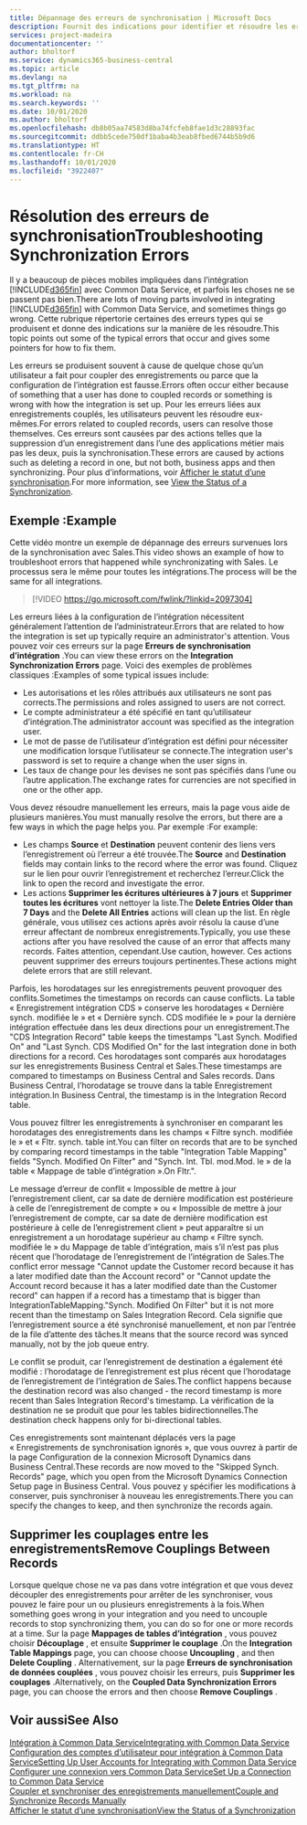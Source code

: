 ```yaml
---
title: Dépannage des erreurs de synchronisation | Microsoft Docs
description: Fournit des indications pour identifier et résoudre les erreurs de synchronisation.
services: project-madeira
documentationcenter: ''
author: bholtorf
ms.service: dynamics365-business-central
ms.topic: article
ms.devlang: na
ms.tgt_pltfrm: na
ms.workload: na
ms.search.keywords: ''
ms.date: 10/01/2020
ms.author: bholtorf
ms.openlocfilehash: db8b05aa74583d8ba74fcfeb8fae1d3c28893fac
ms.sourcegitcommit: ddbb5cede750df1baba4b3eab8fbed6744b5b9d6
ms.translationtype: HT
ms.contentlocale: fr-CH
ms.lasthandoff: 10/01/2020
ms.locfileid: "3922407"
---
```

# <a name="troubleshooting-synchronization-errors"></a><span data-ttu-id="48df0-103">Résolution des erreurs de synchronisation</span><span class="sxs-lookup"><span data-stu-id="48df0-103">Troubleshooting Synchronization Errors</span></span>
<span data-ttu-id="48df0-104">Il y a beaucoup de pièces mobiles impliquées dans l’intégration [!INCLUDE[d365fin](includes/d365fin_md.md)] avec Common Data Service, et parfois les choses ne se passent pas bien.</span><span class="sxs-lookup"><span data-stu-id="48df0-104">There are lots of moving parts involved in integrating [!INCLUDE[d365fin](includes/d365fin_md.md)] with Common Data Service, and sometimes things go wrong.</span></span> <span data-ttu-id="48df0-105">Cette rubrique répertorie certaines des erreurs types qui se produisent et donne des indications sur la manière de les résoudre.</span><span class="sxs-lookup"><span data-stu-id="48df0-105">This topic points out some of the typical errors that occur and gives some pointers for how to fix them.</span></span>

<span data-ttu-id="48df0-106">Les erreurs se produisent souvent à cause de quelque chose qu’un utilisateur a fait pour coupler des enregistrements ou parce que la configuration de l’intégration est fausse.</span><span class="sxs-lookup"><span data-stu-id="48df0-106">Errors often occur either because of something that a user has done to coupled records or something is wrong with how the integration is set up.</span></span> <span data-ttu-id="48df0-107">Pour les erreurs liées aux enregistrements couplés, les utilisateurs peuvent les résoudre eux-mêmes.</span><span class="sxs-lookup"><span data-stu-id="48df0-107">For errors related to coupled records, users can resolve those themselves.</span></span> <span data-ttu-id="48df0-108">Ces erreurs sont causées par des actions telles que la suppression d’un enregistrement dans l’une des applications métier mais pas les deux, puis la synchronisation.</span><span class="sxs-lookup"><span data-stu-id="48df0-108">These errors are caused by actions such as deleting a record in one, but not both, business apps and then synchronizing.</span></span> <span data-ttu-id="48df0-109">Pour plus d’informations, voir [Afficher le statut d’une synchronisation](admin-how-to-view-synchronization-status.md).</span><span class="sxs-lookup"><span data-stu-id="48df0-109">For more information, see [View the Status of a Synchronization](admin-how-to-view-synchronization-status.md).</span></span>

## <a name="example"></a><span data-ttu-id="48df0-110">Exemple :</span><span class="sxs-lookup"><span data-stu-id="48df0-110">Example</span></span>
<span data-ttu-id="48df0-111">Cette vidéo montre un exemple de dépannage des erreurs survenues lors de la synchronisation avec Sales.</span><span class="sxs-lookup"><span data-stu-id="48df0-111">This video shows an example of how to troubleshoot errors that happened while synchronizating with Sales.</span></span> <span data-ttu-id="48df0-112">Le processus sera le même pour toutes les intégrations.</span><span class="sxs-lookup"><span data-stu-id="48df0-112">The process will be the same for all integrations.</span></span> 

> [!VIDEO https://go.microsoft.com/fwlink/?linkid=2097304]

<span data-ttu-id="48df0-113">Les erreurs liées à la configuration de l’intégration nécessitent généralement l’attention de l’administrateur.</span><span class="sxs-lookup"><span data-stu-id="48df0-113">Errors that are related to how the integration is set up typically require an administrator's attention.</span></span> <span data-ttu-id="48df0-114">Vous pouvez voir ces erreurs sur la page **Erreurs de synchronisation d’intégration** .</span><span class="sxs-lookup"><span data-stu-id="48df0-114">You can view these errors on the **Integration Synchronization Errors** page.</span></span> <span data-ttu-id="48df0-115">Voici des exemples de problèmes classiques :</span><span class="sxs-lookup"><span data-stu-id="48df0-115">Examples of some typical issues include:</span></span>  
  
* <span data-ttu-id="48df0-116">Les autorisations et les rôles attribués aux utilisateurs ne sont pas corrects.</span><span class="sxs-lookup"><span data-stu-id="48df0-116">The permissions and roles assigned to users are not correct.</span></span>  
* <span data-ttu-id="48df0-117">Le compte administrateur a été spécifié en tant qu’utilisateur d’intégration.</span><span class="sxs-lookup"><span data-stu-id="48df0-117">The administrator account was specified as the integration user.</span></span>  
* <span data-ttu-id="48df0-118">Le mot de passe de l’utilisateur d’intégration est défini pour nécessiter une modification lorsque l’utilisateur se connecte.</span><span class="sxs-lookup"><span data-stu-id="48df0-118">The integration user's password is set to require a change when the user signs in.</span></span>  
* <span data-ttu-id="48df0-119">Les taux de change pour les devises ne sont pas spécifiés dans l’une ou l’autre application.</span><span class="sxs-lookup"><span data-stu-id="48df0-119">The exchange rates for currencies are not specified in one or the other app.</span></span>  
  
<span data-ttu-id="48df0-120">Vous devez résoudre manuellement les erreurs, mais la page vous aide de plusieurs manières.</span><span class="sxs-lookup"><span data-stu-id="48df0-120">You must manually resolve the errors, but there are a few ways in which the page helps you.</span></span> <span data-ttu-id="48df0-121">Par exemple :</span><span class="sxs-lookup"><span data-stu-id="48df0-121">For example:</span></span>  

* <span data-ttu-id="48df0-122">Les champs **Source** et **Destination** peuvent contenir des liens vers l’enregistrement où l’erreur a été trouvée.</span><span class="sxs-lookup"><span data-stu-id="48df0-122">The **Source** and **Destination** fields may contain links to the record where the error was found.</span></span> <span data-ttu-id="48df0-123">Cliquez sur le lien pour ouvrir l’enregistrement et recherchez l’erreur.</span><span class="sxs-lookup"><span data-stu-id="48df0-123">Click the link to open the record and investigate the error.</span></span>  
* <span data-ttu-id="48df0-124">Les actions **Supprimer les écritures ultérieures à 7 jours** et **Supprimer toutes les écritures** vont nettoyer la liste.</span><span class="sxs-lookup"><span data-stu-id="48df0-124">The **Delete Entries Older than 7 Days** and the **Delete All Entries** actions will clean up the list.</span></span> <span data-ttu-id="48df0-125">En règle générale, vous utilisez ces actions après avoir résolu la cause d’une erreur affectant de nombreux enregistrements.</span><span class="sxs-lookup"><span data-stu-id="48df0-125">Typically, you use these actions after you have resolved the cause of an error that affects many records.</span></span> <span data-ttu-id="48df0-126">Faites attention, cependant.</span><span class="sxs-lookup"><span data-stu-id="48df0-126">Use caution, however.</span></span> <span data-ttu-id="48df0-127">Ces actions peuvent supprimer des erreurs toujours pertinentes.</span><span class="sxs-lookup"><span data-stu-id="48df0-127">These actions might delete errors that are still relevant.</span></span>

<span data-ttu-id="48df0-128">Parfois, les horodatages sur les enregistrements peuvent provoquer des conflits.</span><span class="sxs-lookup"><span data-stu-id="48df0-128">Sometimes the timestamps on records can cause conflicts.</span></span> <span data-ttu-id="48df0-129">La table « Enregistrement intégration CDS » conserve les horodatages « Dernière synch. modifiée le » et « Dernière synch. CDS modifiée le » pour la dernière intégration effectuée dans les deux directions pour un enregistrement.</span><span class="sxs-lookup"><span data-stu-id="48df0-129">The "CDS Integration Record" table keeps the timestamps "Last Synch. Modified On" and "Last Synch. CDS Modified On" for the last integration done in both directions for a record.</span></span> <span data-ttu-id="48df0-130">Ces horodatages sont comparés aux horodatages sur les enregistrements Business Central et Sales.</span><span class="sxs-lookup"><span data-stu-id="48df0-130">These timestamps are compared to timestamps on Business Central and Sales records.</span></span> <span data-ttu-id="48df0-131">Dans Business Central, l’horodatage se trouve dans la table Enregistrement intégration.</span><span class="sxs-lookup"><span data-stu-id="48df0-131">In Business Central, the timestamp is in the Integration Record table.</span></span>

<span data-ttu-id="48df0-132">Vous pouvez filtrer les enregistrements à synchroniser en comparant les horodatages des enregistrements dans les champs « Filtre synch. modifiée le » et « Fltr. synch. table int.</span><span class="sxs-lookup"><span data-stu-id="48df0-132">You can filter on records that are to be synched by comparing record timestamps in the table "Integration Table Mapping" fields "Synch. Modified On Filter" and "Synch. Int. Tbl.</span></span> <span data-ttu-id="48df0-133">mod.</span><span class="sxs-lookup"><span data-stu-id="48df0-133">Mod.</span></span> <span data-ttu-id="48df0-134">le » de la table « Mappage de table d’intégration ».</span><span class="sxs-lookup"><span data-stu-id="48df0-134">On Fltr.".</span></span>

<span data-ttu-id="48df0-135">Le message d’erreur de conflit « Impossible de mettre à jour l’enregistrement client, car sa date de dernière modification est postérieure à celle de l’enregistrement de compte » ou « Impossible de mettre à jour l’enregistrement de compte, car sa date de dernière modification est postérieure à celle de l’enregistrement client » peut apparaître si un enregistrement a un horodatage supérieur au champ « Filtre synch. modifiée le » du Mappage de table d’intégration, mais s’il n’est pas plus récent que l’horodatage de l’enregistrement de l’intégration de Sales.</span><span class="sxs-lookup"><span data-stu-id="48df0-135">The conflict error message "Cannot update the Customer record because it has a later modified date than the Account record" or "Cannot update the Account record because it has a later modified date than the Customer record" can happen if a record has a timestamp that is bigger than IntegrationTableMapping."Synch. Modified On Filter" but it is not more recent than the timestamp on Sales Integration Record.</span></span> <span data-ttu-id="48df0-136">Cela signifie que l’enregistrement source a été synchronisé manuellement, et non par l’entrée de la file d’attente des tâches.</span><span class="sxs-lookup"><span data-stu-id="48df0-136">It means that the source record was synced manually, not by the job queue entry.</span></span> 

<span data-ttu-id="48df0-137">Le conflit se produit, car l’enregistrement de destination a également été modifié : l’horodatage de l’enregistrement est plus récent que l’horodatage de l’enregistrement de l’intégration de Sales.</span><span class="sxs-lookup"><span data-stu-id="48df0-137">The conflict happens because the destination record was also changed  - the record timestamp is more recent than Sales Integration Record's timestamp.</span></span> <span data-ttu-id="48df0-138">La vérification de la destination ne se produit que pour les tables bidirectionnelles.</span><span class="sxs-lookup"><span data-stu-id="48df0-138">The destination check happens only for bi-directional tables.</span></span> 

<span data-ttu-id="48df0-139">Ces enregistrements sont maintenant déplacés vers la page « Enregistrements de synchronisation ignorés », que vous ouvrez à partir de la page Configuration de la connexion Microsoft Dynamics dans Business Central.</span><span class="sxs-lookup"><span data-stu-id="48df0-139">These records are now moved to the "Skipped Synch. Records" page, which you open from the Microsoft Dynamics Connection Setup page in Business Central.</span></span> <span data-ttu-id="48df0-140">Vous pouvez y spécifier les modifications à conserver, puis synchroniser à nouveau les enregistrements.</span><span class="sxs-lookup"><span data-stu-id="48df0-140">There you can specify the changes to keep, and then synchronize the records again.</span></span>

## <a name="remove-couplings-between-records"></a><span data-ttu-id="48df0-141">Supprimer les couplages entre les enregistrements</span><span class="sxs-lookup"><span data-stu-id="48df0-141">Remove Couplings Between Records</span></span>
<span data-ttu-id="48df0-142">Lorsque quelque chose ne va pas dans votre intégration et que vous devez découpler des enregistrements pour arrêter de les synchroniser, vous pouvez le faire pour un ou plusieurs enregistrements à la fois.</span><span class="sxs-lookup"><span data-stu-id="48df0-142">When something goes wrong in your integration and you need to uncouple records to stop synchronizing them, you can do so for one or more records at a time.</span></span> <span data-ttu-id="48df0-143">Sur la page **Mappages de tables d’intégration** , vous pouvez choisir **Découplage** , et ensuite **Supprimer le couplage** .</span><span class="sxs-lookup"><span data-stu-id="48df0-143">On the **Integration Table Mappings** page, you can choose choose **Uncoupling** , and then **Delete Coupling** .</span></span> <span data-ttu-id="48df0-144">Alternativement, sur la page **Erreurs de synchronisation de données couplées** , vous pouvez choisir les erreurs, puis **Supprimer les couplages** .</span><span class="sxs-lookup"><span data-stu-id="48df0-144">Alternatively, on the **Coupled Data Synchronization Errors** page, you can choose the errors and then choose **Remove Couplings** .</span></span> 

## <a name="see-also"></a><span data-ttu-id="48df0-145">Voir aussi</span><span class="sxs-lookup"><span data-stu-id="48df0-145">See Also</span></span>
[<span data-ttu-id="48df0-146">Intégration à Common Data Service</span><span class="sxs-lookup"><span data-stu-id="48df0-146">Integrating with Common Data Service</span></span>](admin-prepare-dynamics-365-for-sales-for-integration.md)  
[<span data-ttu-id="48df0-147">Configuration des comptes d’utilisateur pour intégration à Common Data Service</span><span class="sxs-lookup"><span data-stu-id="48df0-147">Setting Up User Accounts for Integrating with Common Data Service</span></span>](admin-setting-up-integration-with-dynamics-sales.md)  
[<span data-ttu-id="48df0-148">Configurer une connexion vers Common Data Service</span><span class="sxs-lookup"><span data-stu-id="48df0-148">Set Up a Connection to Common Data Service</span></span>](admin-how-to-set-up-a-dynamics-crm-connection.md)  
[<span data-ttu-id="48df0-149">Coupler et synchroniser des enregistrements manuellement</span><span class="sxs-lookup"><span data-stu-id="48df0-149">Couple and Synchronize Records Manually</span></span>](admin-how-to-couple-and-synchronize-records-manually.md)  
[<span data-ttu-id="48df0-150">Afficher le statut d’une synchronisation</span><span class="sxs-lookup"><span data-stu-id="48df0-150">View the Status of a Synchronization</span></span>](admin-how-to-view-synchronization-status.md)  

